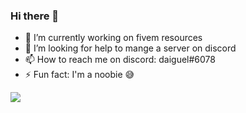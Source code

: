 ### Hi there 👋



- 🔭 I’m currently working on fivem resources
- 🤔 I’m looking for help to mange a server on discord
- 📫 How to reach me on discord: daiguel#6078
- ⚡ Fun fact: I'm a noobie 😅

 <a href="https://ko-fi.com/daiguel"><img
    src="https://ko-fi.com/img/githubbutton_sm.svg"
  /></a>
